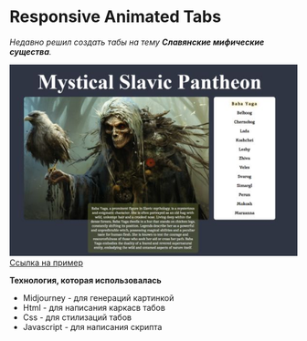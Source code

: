 # Responsive Animated Tabs

_Недавно решил создать табы на тему **Cлавянские мифические существа**._

![Tabs](tabs.jpg)
[Ссылка на пример](https://rudkevich.github.io/Mystical_Tabs/)


**Технология, которая использовалась**
* Midjourney - для генераций картинкой
* Html - для написания каркасв табов
* Css - для стилизаций табов
* Javascript - для написания скрипта

